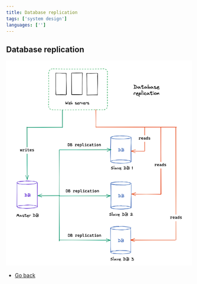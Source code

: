 ```yaml
---
title: Database replication
tags: ['system design']
languages: ['']
---
```

## Database replication

![Database replication](./07-database-replication.png)

* [Go back](../readme.md)